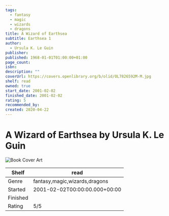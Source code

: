 ```yaml
---
tags:
  - fantasy
  - magic
  - wizards
  - dragons
title: A Wizard of Earthsea
subtitle: Earthsea 1
author:
  - Ursula K. Le Guin
publisher: 
published: 1968-01-01T01:00:00+01:00
page_count: 
isbn: 
description: ""
coverUrl: https://covers.openlibrary.org/b/olid/OL7826592M-M.jpg
shelf: read
owned: true
start_date: 2001-02-02
finished_date: 2001-02-02
rating: 5
recommended_by: 
created: 2020-04-22
---
```


# A Wizard of Earthsea by Ursula K. Le Guin

![Book Cover Art](https://covers.openlibrary.org/b/olid/OL7826592M-M.jpg)

| Shelf | read |
| --- | --- |
| Genre | fantasy,magic,wizards,dragons |
| Started | 2001-02-02T00:00:00.000+00:00 |
| Finished |  |
| Rating | 5/5 |

